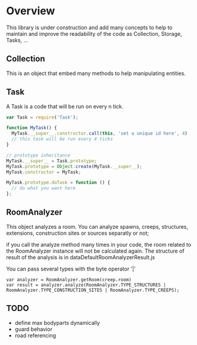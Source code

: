 # Overview

This library is under construction and add many concepts to help to maintain and improve the readability of the code as Collection, Storage, Tasks, ...

## Collection

This is an object that embed many methods to help manipulating entities.

## Task

A Task is a code that will be run on every n tick.

```javascript
var Task = require('Task');

function MyTask() {
  MyTask.__super__.constructor.call(this, 'set a unique id here', 4)
  // this task will be run every 4 ticks
}

// prototype inheritance
MyTask.__super__ = Task.prototype;
MyTask.prototype = Object.create(MyTask.__super__);
MyTask.constructor = MyTask;

MyTask.prototype.doTask = function () {
  // do what you want here
};
```

## RoomAnalyzer

This object analyzes a room. You can analyze spawns, creeps, structures, extensions, construction sites or sources separatly or not;

if you call the analyze method many times in your code, the room related to the RoomAnalyzer instance will not be calculated again.
The structure of result of the analysis is in dataDefaultRoomAnalyzerResult.js

You can pass several types with the byte operator '|'

```
var analyzer = RoomAnalyzer.getRoom(creep.room)
var result = analyzer.analyze(RoomAnalyzer.TYPE_STRUCTURES | RoomAnalyzer.TYPE_CONSTRUCTION_SITES | RoomAnalyzer.TYPE_CREEPS);
```

## TODO

- define max bodyparts dynamically
- guard behavior
- road referencing


